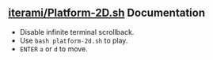 [iterami/Platform-2D.sh](https://github.com/iterami/Platform-2D.sh) Documentation
---------------------------------------------------------------------------------

* Disable infinite terminal scrollback.
* Use `bash platform-2d.sh` to play.
* `ENTER` `a` or `d` to move.
